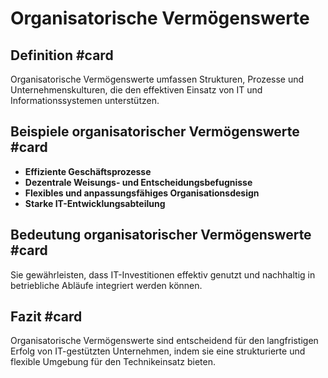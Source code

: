 # Organisatorische Vermögenswerte

## Definition #card
Organisatorische Vermögenswerte umfassen Strukturen, Prozesse und Unternehmenskulturen, die den effektiven Einsatz von IT und Informationssystemen unterstützen.

## Beispiele organisatorischer Vermögenswerte #card
- **Effiziente Geschäftsprozesse**  
- **Dezentrale Weisungs- und Entscheidungsbefugnisse**  
- **Flexibles und anpassungsfähiges Organisationsdesign**  
- **Starke IT-Entwicklungsabteilung**  

## Bedeutung organisatorischer Vermögenswerte #card
Sie gewährleisten, dass IT-Investitionen effektiv genutzt und nachhaltig in betriebliche Abläufe integriert werden können.

## Fazit #card
Organisatorische Vermögenswerte sind entscheidend für den langfristigen Erfolg von IT-gestützten Unternehmen, indem sie eine strukturierte und flexible Umgebung für den Technikeinsatz bieten.
